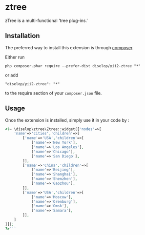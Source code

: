 ztree
=====
zTree is a multi-functional 'tree plug-ins.'

Installation
------------

The preferred way to install this extension is through [composer](http://getcomposer.org/download/).

Either run

```
php composer.phar require --prefer-dist diselop/yii2-ztree "*"
```

or add

```
"diselop/yii2-ztree": "*"
```

to the require section of your `composer.json` file.


Usage
-----

Once the extension is installed, simply use it in your code by  :

```php
<?= \diselop\ztree\Ztree::widget(['nodes'=>[
    'name'=>'cities','children'=>[
        ['name'=>'USA','children'=>[
            ['name'=>'New York'],
            ['name'=>'Los Angeles'],
            ['name'=>'Chicago'],
            ['name'=>'San Diego'],
        ]],
        ['name'=>'China','children'=>[
            ['name'=>'Beijing'],
            ['name'=>'Shanghai'],
            ['name'=>'Shenzhen'],
            ['name'=>'Gaozhou'],
        ]],
        ['name'=>'USA','children'=>[
            ['name'=>'Moscow'],
            ['name'=>'Orenburg'],
            ['name'=>'Omsk'],
            ['name'=>'Samara'],
        ]],
    ]
]]);
?>```